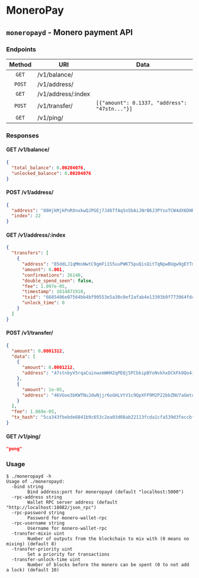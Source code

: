 # MoneroPay

## `moneropayd` - Monero payment API

### Endpoints
| Method | URI                | Data                                          |
| :----: | ------------------ | --------------------------------------------- |
| `GET`  | /v1/balance/       |                                               |
| `POST` | /v1/address/       |                                               |
| `GET`  | /v1/address/:index |                                               |
| `POST` | /v1/transfer/      | `[{"amount": 0.1337, "address": "47stn..."}]` |
| `GET`  | /v1/ping/          |                                               |

### Responses
#### GET /v1/balance/
```json
{
  "total_balance": 0.00204076,
  "unlocked_balance": 0.00204076
}
```

#### POST /v1/address/
```json
{
  "address": "88HjkMjkPnRXnxkwQJPGEj7Jd6TfAqSn5bAiJNrB6J3PYsoTCW4dX6DHRknxizMaRwZ27WPmtYMfwc9RaHrBVQfSHDJn2R7",
  "index": 22
}
```

#### GET /v1/address/:index
```json
{
  "transfers": [
    {
      "address": "85ddLJ1qMmsWwtC9gmFi1S5uuPWKT5puQisQitTqNpwBUgw9gEYTmszLfQXygNUhrSGy8fzq3CEEXFkNdKHFbHWkFE3JS1s",
      "amount": 0.001,
      "confirmations": 26140,
      "double_spend_seen": false,
      "fee": 1.097e-05,
      "timestamp": 1614871910,
      "txid": "6685406e07564bb4bf90553e5a30c0ef2afab4e13393b9f773964fdcf13a39c2",
      "unlock_time": 0
    }
  ]
}
```

#### POST /v1/transfer/
```json
{
  "amount": 0.0001312,
  "data": [
    {
      "amount": 0.0001212,
      "address": "47stnbyV5rqaCuinwxmWHH2qPEQj5PCbkipBYoNvkhxDCkFk9Qo4ijvNF9EfTmG1TTcoCxUuk97GrfnUQReVNYYT6SCqUA8"
    },
    {
      "amount": 1e-05,
      "address": "46VGoe3bKWTNuJdwNjjr6oGHLVtV1c9QpXFP9M2P22bbZNU7aGmtuLe6PEDRAeoc3L7pSjfRHMmqpSF5M59eWemEQ2kwYuw"
    }
  ],
  "fee": 1.869e-05,
  "tx_hash": "5ca343fbebde6841b9c653c2ea03d08ab22113fcda1cfa539d3feccbf84321a9"
}
```

#### GET /v1/ping/
```json
"pong"
```

### Usage
```
$ ./moneropayd -h
Usage of ./moneropayd:
  -bind string
        Bind address:port for moneropayd (default "localhost:5000")
  -rpc-address string
        Wallet RPC server address (default "http://localhost:18082/json_rpc")
  -rpc-password string
        Password for monero-wallet-rpc
  -rpc-username string
        Username for monero-wallet-rpc
  -transfer-mixin uint
        Number of outputs from the blockchain to mix with (0 means no mixing) (default 8)
  -transfer-priority uint
        Set a priority for transactions
  -transfer-unlock-time uint
        Number of blocks before the monero can be spent (0 to not add a lock) (default 10)
```

